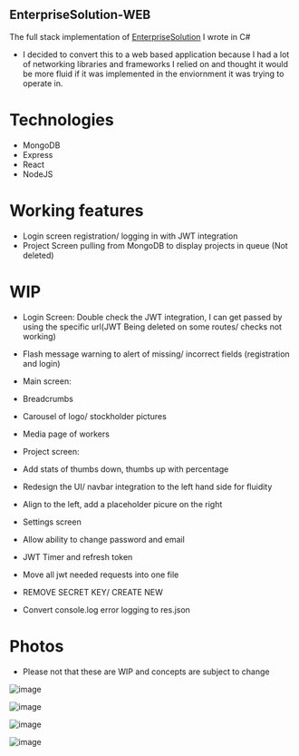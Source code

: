 ## EnterpriseSolution-WEB
The full stack implementation of [EnterpriseSolution](https://github.com/Chris-Ngu/EnterpriseSolution) I wrote in C#

* I decided to convert this to a web based application because I had a lot of networking libraries and frameworks I relied on and thought it would be more fluid if it was implemented in the enviornment it was trying to operate in.

# Technologies
* MongoDB
* Express
* React
* NodeJS

# Working features
* Login screen registration/ logging in with JWT integration
* Project Screen pulling from MongoDB to display projects in queue (Not deleted)

# WIP 
* Login Screen: Double check the JWT integration, I can get passed by using the specific url(JWT Being deleted on some routes/ checks not working)
* Flash message warning to alert of missing/ incorrect fields (registration and login)

* Main screen:
* Breadcrumbs
* Carousel of logo/ stockholder pictures
* Media page of workers

* Project screen: 
* Add stats of thumbs down, thumbs up with percentage
* Redesign the UI/ navbar integration to the left hand side for fluidity
* Align to the left, add a placeholder picure on the right

* Settings screen
* Allow ability to change password and email

* JWT Timer and refresh token
* Move all jwt needed requests into one file
* REMOVE SECRET KEY/ CREATE NEW 
* Convert console.log error logging to res.json

# Photos
* Please not that these are WIP and concepts are subject to change

![image](https://user-images.githubusercontent.com/57853013/75618629-c3d37c00-5b36-11ea-80fd-13a6152c778c.png)

![image](https://user-images.githubusercontent.com/57853013/75618616-94247400-5b36-11ea-8777-c0ee7992a38b.png)

![image](https://user-images.githubusercontent.com/57853013/78454232-67470d80-765c-11ea-8e6e-2c591c60ac08.png)

![image](https://user-images.githubusercontent.com/57853013/78454790-e0942f80-765f-11ea-83b3-8488c07baa87.png)


